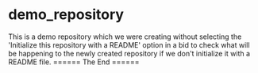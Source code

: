 # demo_repository
This is a demo repository which we were creating without selecting the 'Initialize this repository with a README' option in a bid to check what will be happening to the newly created repository if we don't initialize it with a README file.
====== The End ======
